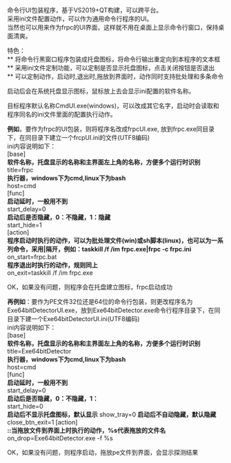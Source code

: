 命令行UI包装程序，基于VS2019+QT构建，可以跨平台。  
采用ini文件配置动作，可以作为通用命令行程序的UI。  
当然也可以用来作为frpc的UI界面，这样就不用在桌面上显示命令行窗口，保持桌面清爽。  

特色：  
** 将命令行黑窗口程序包装成托盘图标，将命令行输出重定向到本程序的文本框  
** 采用ini文件定制功能，可以定制是否显示托盘图标，点击关闭按钮是否退出  
** 可以定制动作，启动时,退出时,拖放到界面时，动作同时支持批处理和多条命令  

启动后会在系统托盘显示图标，鼠标放上去会显示ini配置的软件名称。  

目标程序默认名称CmdUI.exe(windows)，可以改成其它名字，启动时会读取和程序同名的ini文件里面的配置执行动作。  

**例如**，要作为frpc的UI包装，则将程序名改成frpcUI.exe, 放到frpc.exe同目录下，在同目录下建立一个frcpUI.ini的文件(UTF8编码)  
ini内容说明如下：  
[base]  
**软件名称，托盘显示的名称和主界面左上角的名称，方便多个运行时识别**  
title=frpc  
**执行器，windows下为cmd,linux下为bash**  
host=cmd  
[func]  
**启动延时，一般用不到**  
start_delay=0  
**启动后是否隐藏，0：不隐藏，1：隐藏**  
start_hide=1  
[action]  
**程序启动时执行的动作，可以为批处理文件(win)或sh脚本(linux)，也可以为一系列命令，采用|隔开，例如：taskkill /f /im frpc.exe|frpc -c frpc.ini**  
on_start=frpc.bat  
**程序退出时执行的动作，规则同上**  
on_exit=taskkill /f /im frpc.exe  

OK，如果没有问题，则程序会在托盘建立图标，frpc启动成功  

**再例如**：要作为PE文件32位还是64位的命令行包装，则更改程序名为Exe64bitDetectorUI.exe，放到Exe64bitDetector.exe命令行程序目录下，在同目录下建一个Exe64bitDetectorUI.ini(UTF8编码)  
ini内容说明如下：  
[base]  
**软件名称，托盘显示的名称和主界面左上角的名称，方便多个运行时识别**  
title=Exe64bitDetector  
**执行器，windows下为cmd,linux下为bash**  
host=cmd  
[func]  
**启动延时，一般用不到**  
start_delay=0  
**启动后是否隐藏，0：不隐藏，1：**  
start_hide=0  
**启动后不显示托盘图标，默认显示**
show_tray=0
**启动后不自动隐藏，默认隐藏**
close_btn_exit=1
[action]  
**::当拖放文件到界面上时执行的动作，%s代表拖放的文件名**  
on_drop=Exe64bitDetector.exe -f %s  

OK，如果没有问题，则程序启动，拖放pe文件到界面，会显示探测结果  
